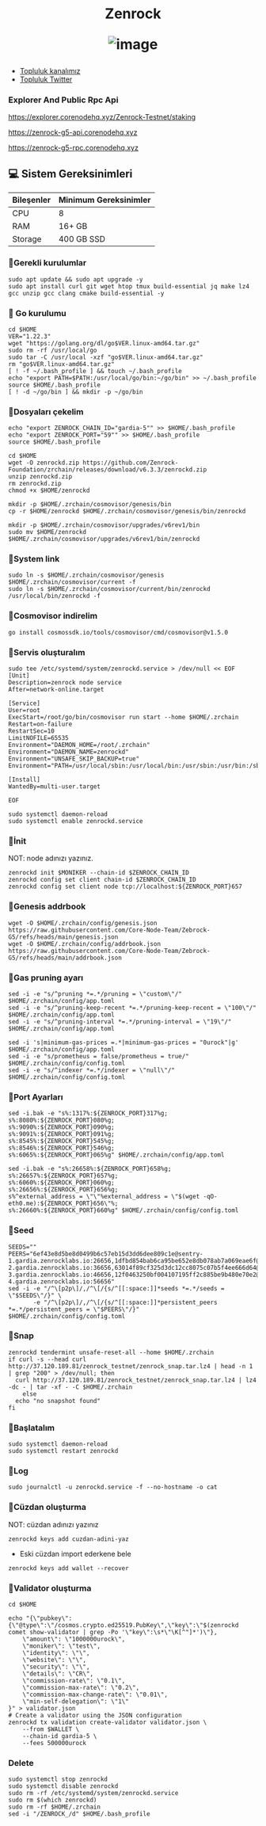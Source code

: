 




<h1 align="center"> Zenrock


![image](https://github.com/user-attachments/assets/6874e9ae-034d-4d9b-b93b-aab60756234e)


</h1>


 * [Topluluk kanalımız](https://t.me/corenodechat)<br>
 * [Topluluk Twitter](https://twitter.com/corenodeHQ)<br>


### Explorer And Public Rpc Api

https://explorer.corenodehq.xyz/Zenrock-Testnet/staking

https://zenrock-g5-api.corenodehq.xyz

https://zenrock-g5-rpc.corenodehq.xyz

## 💻 Sistem Gereksinimleri
| Bileşenler | Minimum Gereksinimler | 
| ------------ | ------------ |
| CPU |	8|
| RAM	| 16+ GB |
| Storage	| 400 GB SSD |



### 🚧Gerekli kurulumlar
```
sudo apt update && sudo apt upgrade -y
sudo apt install curl git wget htop tmux build-essential jq make lz4 gcc unzip gcc clang cmake build-essential -y
```

### 🚧 Go kurulumu
```
cd $HOME
VER="1.22.3"
wget "https://golang.org/dl/go$VER.linux-amd64.tar.gz"
sudo rm -rf /usr/local/go
sudo tar -C /usr/local -xzf "go$VER.linux-amd64.tar.gz"
rm "go$VER.linux-amd64.tar.gz"
[ ! -f ~/.bash_profile ] && touch ~/.bash_profile
echo "export PATH=$PATH:/usr/local/go/bin:~/go/bin" >> ~/.bash_profile
source $HOME/.bash_profile
[ ! -d ~/go/bin ] && mkdir -p ~/go/bin
```

### 🚧Dosyaları çekelim
```
echo "export ZENROCK_CHAIN_ID="gardia-5"" >> $HOME/.bash_profile
echo "export ZENROCK_PORT="59"" >> $HOME/.bash_profile
source $HOME/.bash_profile
```
```
cd $HOME
wget -O zenrockd.zip https://github.com/Zenrock-Foundation/zrchain/releases/download/v6.3.3/zenrockd.zip
unzip zenrockd.zip
rm zenrockd.zip
chmod +x $HOME/zenrockd
```
```
mkdir -p $HOME/.zrchain/cosmovisor/genesis/bin
cp -r $HOME/zenrockd $HOME/.zrchain/cosmovisor/genesis/bin/zenrockd
```
```
mkdir -p $HOME/.zrchain/cosmovisor/upgrades/v6rev1/bin
sudo mv $HOME/zenrockd $HOME/.zrchain/cosmovisor/upgrades/v6rev1/bin/zenrockd
```
### 🚧System link
```
sudo ln -s $HOME/.zrchain/cosmovisor/genesis $HOME/.zrchain/cosmovisor/current -f
sudo ln -s $HOME/.zrchain/cosmovisor/current/bin/zenrockd /usr/local/bin/zenrockd -f
```
### 🚧Cosmovisor indirelim
```
go install cosmossdk.io/tools/cosmovisor/cmd/cosmovisor@v1.5.0
```
### 🚧Servis oluşturalım
```
sudo tee /etc/systemd/system/zenrockd.service > /dev/null << EOF
[Unit]
Description=zenrock node service
After=network-online.target

[Service]
User=root
ExecStart=/root/go/bin/cosmovisor run start --home $HOME/.zrchain
Restart=on-failure
RestartSec=10
LimitNOFILE=65535
Environment="DAEMON_HOME=/root/.zrchain"
Environment="DAEMON_NAME=zenrockd"
Environment="UNSAFE_SKIP_BACKUP=true"
Environment="PATH=/usr/local/sbin:/usr/local/bin:/usr/sbin:/usr/bin:/sbin:/bin:/usr/games:/usr/local/games:/snap/bin:/root/.zrchain/cosmovisor/current/bin"

[Install]
WantedBy=multi-user.target

EOF
```
```
sudo systemctl daemon-reload
sudo systemctl enable zenrockd.service
```
### 🚧İnit
NOT: node adınızı yazınız.
```
zenrockd init $MONIKER --chain-id $ZENROCK_CHAIN_ID
zenrockd config set client chain-id $ZENROCK_CHAIN_ID
zenrockd config set client node tcp://localhost:${ZENROCK_PORT}657
```
### 🚧Genesis addrbook 
```
wget -O $HOME/.zrchain/config/genesis.json https://raw.githubusercontent.com/Core-Node-Team/Zebrock-G5/refs/heads/main/genesis.json
wget -O $HOME/.zrchain/config/addrbook.json https://raw.githubusercontent.com/Core-Node-Team/Zebrock-G5/refs/heads/main/addrbook.json
```

### 🚧Gas pruning ayarı
```
sed -i -e "s/^pruning *=.*/pruning = \"custom\"/" $HOME/.zrchain/config/app.toml 
sed -i -e "s/^pruning-keep-recent *=.*/pruning-keep-recent = \"100\"/" $HOME/.zrchain/config/app.toml
sed -i -e "s/^pruning-interval *=.*/pruning-interval = \"19\"/" $HOME/.zrchain/config/app.toml

sed -i 's|minimum-gas-prices =.*|minimum-gas-prices = "0urock"|g' $HOME/.zrchain/config/app.toml
sed -i -e "s/prometheus = false/prometheus = true/" $HOME/.zrchain/config/config.toml
sed -i -e "s/^indexer *=.*/indexer = \"null\"/" $HOME/.zrchain/config/config.toml
```

### 🚧Port Ayarları

```
sed -i.bak -e "s%:1317%:${ZENROCK_PORT}317%g;
s%:8080%:${ZENROCK_PORT}080%g;
s%:9090%:${ZENROCK_PORT}090%g;
s%:9091%:${ZENROCK_PORT}091%g;
s%:8545%:${ZENROCK_PORT}545%g;
s%:8546%:${ZENROCK_PORT}546%g;
s%:6065%:${ZENROCK_PORT}065%g" $HOME/.zrchain/config/app.toml

```
```
sed -i.bak -e "s%:26658%:${ZENROCK_PORT}658%g;
s%:26657%:${ZENROCK_PORT}657%g;
s%:6060%:${ZENROCK_PORT}060%g;
s%:26656%:${ZENROCK_PORT}656%g;
s%^external_address = \"\"%external_address = \"$(wget -qO- eth0.me):${ZENROCK_PORT}656\"%;
s%:26660%:${ZENROCK_PORT}660%g" $HOME/.zrchain/config/config.toml
```
### 🚧Seed
```
SEEDS=""
PEERS="6ef43e8d5be8d0499b6c57eb15d3dd6dee809c1e@sentry-1.gardia.zenrocklabs.io:26656,1dfbd854bab6ca95be652e8db078ab7a069eae6f@sentry-2.gardia.zenrocklabs.io:36656,63014f89cf325d3dc12cc8075c07b5f4ee666d64@sentry-3.gardia.zenrocklabs.io:46656,12f0463250bf004107195ff2c885be9b480e70e2@sentry-4.gardia.zenrocklabs.io:56656"
sed -i -e "/^\[p2p\]/,/^\[/{s/^[[:space:]]*seeds *=.*/seeds = \"$SEEDS\"/}" \
       -e "/^\[p2p\]/,/^\[/{s/^[[:space:]]*persistent_peers *=.*/persistent_peers = \"$PEERS\"/}" $HOME/.zrchain/config/config.toml

```
### 🚧Snap
```
zenrockd tendermint unsafe-reset-all --home $HOME/.zrchain
if curl -s --head curl http://37.120.189.81/zenrock_testnet/zenrock_snap.tar.lz4 | head -n 1 | grep "200" > /dev/null; then
  curl http://37.120.189.81/zenrock_testnet/zenrock_snap.tar.lz4 | lz4 -dc - | tar -xf - -C $HOME/.zrchain
    else
  echo "no snapshot found"
fi
```
### 🚧Başlatalım   
```
sudo systemctl daemon-reload
sudo systemctl restart zenrockd
```
### 🚧Log
```
sudo journalctl -u zenrockd.service -f --no-hostname -o cat
```
### 🚧Cüzdan oluşturma
NOT: cüzdan adınızı yazınız
```
zenrockd keys add cuzdan-adini-yaz
```
- Eski cüzdan import ederkene bele
```
zenrockd keys add wallet --recover
```

### 🚧Validator oluşturma

```
cd $HOME
```
```
echo "{\"pubkey\":{\"@type\":\"/cosmos.crypto.ed25519.PubKey\",\"key\":\"$(zenrockd comet show-validator | grep -Po '\"key\":\s*\"\K[^"]*')\"},
    \"amount\": \"1000000urock\",
    \"moniker\": \"test\",
    \"identity\": \"\",
    \"website\": \"\",
    \"security\": \"\",
    \"details\": \"CR\",
    \"commission-rate\": \"0.1\",
    \"commission-max-rate\": \"0.2\",
    \"commission-max-change-rate\": \"0.01\",
    \"min-self-delegation\": \"1\"
}" > validator.json
# Create a validator using the JSON configuration
zenrockd tx validation create-validator validator.json \
    --from $WALLET \
    --chain-id gardia-5 \
	--fees 500000urock
```
### Delete
```
sudo systemctl stop zenrockd
sudo systemctl disable zenrockd
sudo rm -rf /etc/systemd/system/zenrockd.service
sudo rm $(which zenrockd)
sudo rm -rf $HOME/.zrchain
sed -i "/ZENROCK_/d" $HOME/.bash_profile
```
